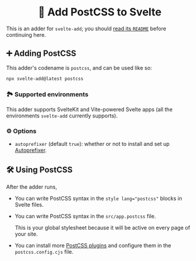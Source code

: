 <h1 align="center">🔺 Add PostCSS to Svelte</h1>

This is an adder for `svelte-add`; you should [read its `README`](https://github.com/svelte-add/svelte-add#readme) before continuing here.

## ➕ Adding PostCSS

This adder's codename is `postcss`, and can be used like so:

```sh
npx svelte-add@latest postcss
```

### 🏞 Supported environments

This adder supports SvelteKit and Vite-powered Svelte apps (all the environments `svelte-add` currently supports).

### ⚙️ Options

- `autoprefixer` (default `true`): whether or not to install and set up [Autoprefixer](https://github.com/postcss/autoprefixer).

## 🛠 Using PostCSS

After the adder runs,

- You can write PostCSS syntax in the `style lang="postcss"` blocks in Svelte files.

- You can write PostCSS syntax in the `src/app.postcss` file.

  This is your global stylesheet because it will be active on every page of your site.

- You can install more [PostCSS plugins](https://github.com/postcss/postcss/blob/main/docs/plugins.md) and configure them in the `postcss.config.cjs` file.
